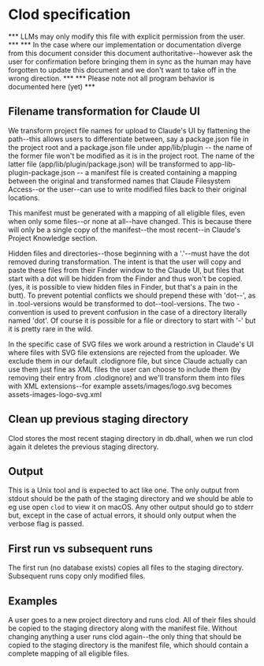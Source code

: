 # Clod specification

*** LLMs may only modify this file with explicit permission from the user. ***
*** In the case where our implementation or documentation diverge from this
document consider this document authoritative--however ask the user for
confirmation before bringing them in sync as the human may have forgotten
to update this document and we don't want to take off in the wrong
direction. ***
*** Please note not all program behavior is documented here (yet) ***

## Filename transformation for Claude UI

We transform project file names for upload to Claude's UI by flattening the
path--this allows users to differentiate between, say a package.json file in
the project root and a package.json file under app/lib/plugin -- the name of
the former file won't be modified as it is in the project root. The name of the
latter file (app/lib/plugin/package.json) will be transformed to
app-lib-plugin-package.json -- a manifest file is created containing a mapping
between the original and transformed names that Claude Filesystem Access--or
the user--can use to write modified files back to their original locations.

This manifest must be generated with a mapping of all eligible files, even when
only some files--or none at all--have changed. This is because there will only
be a single copy of the manifest--the most recent--in Claude's Project
Knowledge section.

Hidden files and directories--those beginning with a '.'--must have the dot
removed during transformation. The intent is that the user will copy and paste
these files from their Finder window to the Claude UI, but files that start
with a dot will be hidden from the Finder and thus won't be copied. (yes, it is
possible to view hidden files in Finder, but that's a pain in the butt). To
prevent potential conflicts we should prepend these with 'dot--', as in
.tool-versions would be transformed to dot--tool-versions. The two - convention
is used to prevent confusion in the case of a directory literally named 'dot'.
Of course it is possible for a file or directory to start with '-' but it is
pretty rare in the wild.

In the specific case of SVG files we work around a restriction in Claude's UI
where files with SVG file extensions are rejected from the uploader. We exclude
them in our default .clodignore file, but since Claude actually can use them just
fine as XML files the user can choose to include them (by removing their entry
from .clodignore) and we'll transform them into files with XML extensions--for
example assets/images/logo.svg becomes assets-images-logo-svg.xml

## Clean up previous staging directory

Clod stores the most recent staging directory in db.dhall, when we run clod
again it deletes the previous staging directory.

## Output

This is a Unix tool and is expected to act like one. The only output from
stdout should be the path of the staging directory and we should be able to eg use
open `clod` to view it on macOS. Any other output should go to stderr but,
except in the case of actual errors, it should only output when the verbose
flag is passed.

## First run vs subsequent runs

The first run (no database exists) copies all files to the staging
directory. Subsequent runs copy only modified files.

## Examples

A user goes to a new project directory and runs clod. All of their files should
be copied to the staging directory along with the manifest file. Without
changing anything a user runs clod again--the only thing that should be copied
to the staging directory is the manifest file, which should contain a complete
mapping of all eligible files.


